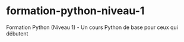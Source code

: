 # formation-python-niveau-1
Formation Python (Niveau 1) - Un cours Python de base pour ceux qui débutent
